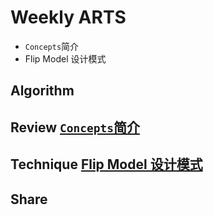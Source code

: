 # Weekly ARTS

- `Concepts`简介
- Flip Model 设计模式

## Algorithm

## Review [`Concepts`简介](concepts.md)

## Technique [Flip Model 设计模式](https://accu.org/var/uploads/journals/Overload148.pdf#page=6)

## Share
